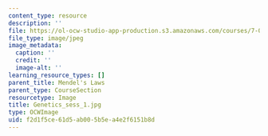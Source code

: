 ```yaml
---
content_type: resource
description: ''
file: https://ol-ocw-studio-app-production.s3.amazonaws.com/courses/7-01sc-fundamentals-of-biology-fall-2011/f2d1f5ce61d5ab005b5ea4e2f6151b8d_Genetics_sess_1.jpg
file_type: image/jpeg
image_metadata:
  caption: ''
  credit: ''
  image-alt: ''
learning_resource_types: []
parent_title: Mendel's Laws
parent_type: CourseSection
resourcetype: Image
title: Genetics_sess_1.jpg
type: OCWImage
uid: f2d1f5ce-61d5-ab00-5b5e-a4e2f6151b8d
---
```


